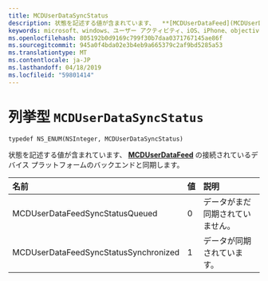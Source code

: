 ```yaml
---
title: MCDUserDataSyncStatus
description: 状態を記述する値が含まれています、  **[MCDUserDataFeed](MCDUserDataFeed.md)** の接続されているデバイス プラットフォームのバックエンドと同期します。
keywords: microsoft、windows、ユーザー アクティビティ、iOS、iPhone、objectiveC に接続されているデバイス、プロジェクトのローマ
ms.openlocfilehash: 805192b0d9169c799f30b7daa0371767145ae86f
ms.sourcegitcommit: 945a0f4bda02e3b4eb9a665379c2af9bd5285a53
ms.translationtype: MT
ms.contentlocale: ja-JP
ms.lasthandoff: 04/18/2019
ms.locfileid: "59801414"
---
```

# <a name="enum-mcduserdatasyncstatus"></a>列挙型 `MCDUserDataSyncStatus`

```
typedef NS_ENUM(NSInteger, MCDUserDataSyncStatus)
```

状態を記述する値が含まれています、  **[MCDUserDataFeed](MCDUserDataFeed.md)** の接続されているデバイス プラットフォームのバックエンドと同期します。

|名前 | 値 | 説明 |
|:-- |:-- |:-- |
|  MCDUserDataFeedSyncStatusQueued |0| データがまだ同期されていません。 |
| MCDUserDataFeedSyncStatusSynchronized |1| データが同期されています。|